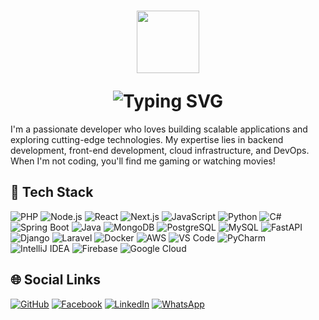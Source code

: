 <h1 align="center">
  <p align="center" ><img  src = "https://github.com/7oSkaaa/7oSkaaa/blob/main/Images/about_me.gif?raw=true" width = 100px></p>
  <img src="https://readme-typing-svg.herokuapp.com?font=Poppins&size=24&color=%23ADD8E6&center=true&vCenter=true&lines=Hi,+I'm+Visitha+Nirmal!;Full-Stack+Developer;Tech+Enthusiast;A+Problem+Solving+Fanatic!" alt="Typing SVG"/>
</h1>

I'm a passionate developer who loves building scalable applications and exploring cutting-edge technologies. My expertise lies in backend development, front-end development, cloud infrastructure, and DevOps. When I'm not coding, you'll find me gaming or watching movies!

## 🚀 Tech Stack

<div align="">
  <img src="https://img.shields.io/badge/PHP-777BB4?style=for-the-badge&logo=php&logoColor=white" alt="PHP">
  <img src="https://img.shields.io/badge/Node.js-339933?style=for-the-badge&logo=nodedotjs&logoColor=white" alt="Node.js">
  <img src="https://img.shields.io/badge/React-20232A?style=for-the-badge&logo=react&logoColor=61DAFB" alt="React">
  <img src="https://img.shields.io/badge/next.js-000000?style=for-the-badge&logo=nextdotjs&logoColor=white" alt="Next.js">
  <img src="https://img.shields.io/badge/JavaScript-F7DF1E?style=for-the-badge&logo=javascript&logoColor=black" alt="JavaScript">
  <img src="https://img.shields.io/badge/Python-3776AB?style=for-the-badge&logo=python&logoColor=white" alt="Python">
  <img src="https://img.shields.io/badge/C%23-239120?style=for-the-badge&logo=c-sharp&logoColor=white" alt="C#">
  <img src="https://img.shields.io/badge/Spring_Boot-6DB33F?style=for-the-badge&logo=spring&logoColor=white" alt="Spring Boot">
  <img src="https://img.shields.io/badge/Java-ED8B00?style=for-the-badge&logo=openjdk&logoColor=white" alt="Java">
  <img src="https://img.shields.io/badge/MongoDB-47A248?style=for-the-badge&logo=mongodb&logoColor=white" alt="MongoDB">
  <img src="https://img.shields.io/badge/PostgreSQL-316192?style=for-the-badge&logo=postgresql&logoColor=white" alt="PostgreSQL">
  <img src="https://img.shields.io/badge/MySQL-4479A1?style=for-the-badge&logo=mysql&logoColor=white" alt="MySQL">
  <img src="https://img.shields.io/badge/FastAPI-005571?style=for-the-badge&logo=fastapi" alt="FastAPI">
  <img src="https://img.shields.io/badge/Django-092E20?style=for-the-badge&logo=django&logoColor=white" alt="Django">
  <img src="https://img.shields.io/badge/Laravel-FF2D20?style=for-the-badge&logo=laravel&logoColor=white" alt="Laravel">
  <img src="https://img.shields.io/badge/Docker-2496ED?style=for-the-badge&logo=docker&logoColor=white" alt="Docker">
  <img src="https://img.shields.io/badge/Amazon_AWS-FF9900?style=for-the-badge&logo=amazonaws&logoColor=white" alt="AWS">
  <img src="https://img.shields.io/badge/VS_Code-007ACC?style=for-the-badge&logo=visualstudiocode&logoColor=white" alt="VS Code">
  <img src="https://img.shields.io/badge/PyCharm-000000?style=for-the-badge&logo=pycharm&logoColor=white" alt="PyCharm">
  <img src="https://img.shields.io/badge/IntelliJ_IDEA-000000?style=for-the-badge&logo=intellij-idea&logoColor=white" alt="IntelliJ IDEA">
  <img src="https://img.shields.io/badge/Firebase-FFCA28?style=for-the-badge&logo=firebase&logoColor=black" alt="Firebase">
  <img src="https://img.shields.io/badge/Google_Cloud-4285F4?style=for-the-badge&logo=googlecloud&logoColor=white" alt="Google Cloud">
</div>

## 🌐 Social Links

<div align="">
  <a href="https://github.com/Visitha2001" target="_blank"><img src="https://img.shields.io/badge/GitHub-181717?style=flat-square&logo=github&logoColor=white" alt="GitHub"></a>
  <a href="https://www.facebook.com/visitha.rajapaksha?mibextid=ZbWKwL" target="_blank"><img src="https://img.shields.io/badge/Facebook-1877F2?style=flat-square&logo=facebook&logoColor=white" alt="Facebook"></a>
  <a href="https://www.linkedin.com/in/visitha-nirmal-rajapaksha-5809a3300" target="_blank"><img src="https://img.shields.io/badge/LinkedIn-0A66C2?style=flat-square&logo=linkedin&logoColor=white" alt="LinkedIn"></a>
  <a href="https://wa.me/qr/MYI3VWZYIAECG1" target="_blank"><img src="https://img.shields.io/badge/WhatsApp-25D366?style=flat-square&logo=whatsapp&logoColor=white" alt="WhatsApp"></a>
</div>
